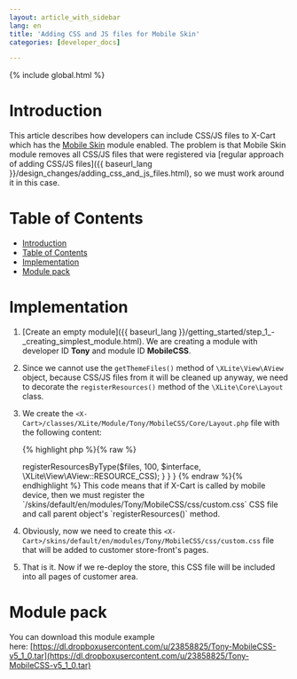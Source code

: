 ```yaml
---
layout: article_with_sidebar
lang: en
title: 'Adding CSS and JS files for Mobile Skin'
categories: [developer_docs]

---
```


{% include global.html %}

# Introduction

This article describes how developers can include CSS/JS files to X-Cart which has the [Mobile Skin](http://www.x-cart.com/extensions/addons/mobile.html) module enabled. The problem is that Mobile Skin module removes all CSS/JS files that were registered via [regular approach of adding CSS/JS files]({{ baseurl_lang }}/design_changes/adding_css_and_js_files.html), so we must work around it in this case.

# Table of Contents

*   [Introduction](#introduction)
*   [Table of Contents](#table-of-contents)
*   [Implementation](#implementation)
*   [Module pack](#module-pack)

# Implementation

1.  [Create an empty module]({{ baseurl_lang }}/getting_started/step_1_-_creating_simplest_module.html). We are creating a module with developer ID **Tony** and module ID **MobileCSS**.
2.  Since we cannot use the `getThemeFiles()` method of `\XLite\View\AView` object, because CSS/JS files from it will be cleaned up anyway, we need to decorate the `registerResources()` method of the `\XLite\Core\Layout` class.
3.  We create the `<X-Cart>/classes/XLite/Module/Tony/MobileCSS/Core/Layout.php` file with the following content: 

    {% highlight php %}{% raw %}
    <?php

    namespace XLite\Module\Tony\MobileCSS\Core;

    class Layout extends \XLite\Core\Layout implements \XLite\Base\IDecorator
    {
        public function registerResources(array $resources, $index, $interface = null)
        {
            parent::registerResources($resources, $index, $interface);

            if (\XLite\Core\Request::isMobileDevice()) {
                $files = array(
                    'modules/Tony/MobileCSS/css/custom.css',
                );

                $this->registerResourcesByType($files, 100, $interface, \XLite\View\AView::RESOURCE_CSS);
            }
        }
    }
    {% endraw %}{% endhighlight %}

    This code means that if X-Cart is called by mobile device, then we must register the `<X-Cart>/skins/default/en/modules/Tony/MobileCSS/css/custom.css` CSS file and call parent object's `registerResources()` method.

4.  Obviously, now we need to create this `<X-Cart>/skins/default/en/modules/Tony/MobileCSS/css/custom.css` file that will be added to customer store-front's pages.
5.  That is it. Now if we re-deploy the store, this CSS file will be included into all pages of customer area.

# Module pack

You can download this module example here: [https://dl.dropboxusercontent.com/u/23858825/Tony-MobileCSS-v5_1_0.tar](https://dl.dropboxusercontent.com/u/23858825/Tony-MobileCSS-v5_1_0.tar)